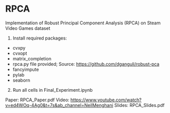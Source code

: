# RPCA
Implementation of Robust Principal Component Analysis (RPCA) on Steam Video Games dataset

1. Install required packages:
- cvxpy
- cvxopt
- matrix_completion
- rpca.py file provided; Source: https://github.com/dganguli/robust-pca
- fancyimpute
- pylab
- seaborn

2. Run all cells in Final_Experiment.ipynb

Paper: RPCA_Paper.pdf
Video: https://www.youtube.com/watch?v=ed4WOq-4Ag0&t=7s&ab_channel=NeilMenghani
Slides: RPCA_Slides.pdf